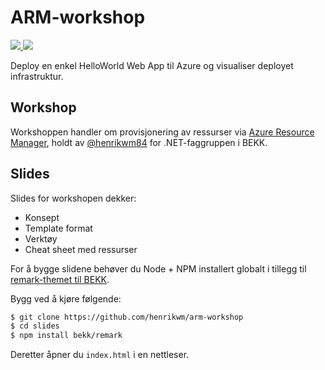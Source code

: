 # ARM-workshop

<a href="https://portal.azure.com/#create/Microsoft.Template/uri/https%3A%2F%2Fgithub.com%2FHenrikWM%2Farm-workshop%2Fblob%2Fmaster%2Fazuredeploy.json" target="_blank">
    <img src="http://azuredeploy.net/deploybutton.png"/>
</a>
<a href="http://armviz.io/#/?load=https%3A%2F%2Fgithub.com%2FHenrikWM%2Farm-workshop%2Fblob%2Fmaster%2Fazuredeploy.json" target="_blank">
  <img src="http://armviz.io/visualizebutton.png"/>
</a>

Deploy en enkel HelloWorld Web App til Azure og visualiser deployet infrastruktur.

## Workshop 

Workshoppen handler om provisjonering av ressurser via [Azure Resource Manager], holdt av [@henrikwm84] for .NET-faggruppen i BEKK.

## Slides

Slides for workshopen dekker:

- Konsept
- Template format
- Verktøy
- Cheat sheet med ressurser

For å bygge slidene behøver du Node + NPM installert globalt i tillegg til [remark-themet til BEKK].

Bygg ved å kjøre følgende:

```sh
$ git clone https://github.com/henrikwm/arm-workshop
$ cd slides
$ npm install bekk/remark
```

Deretter åpner du `index.html` i en nettleser.

[@henrikwm84]: <http://twitter.com/henrikwm84>
[slides]: <https://github.com/henrikwm/arm-workshop/slides>
[Azure Resource Manager]: <https://azure.microsoft.com/en-us/documentation/articles/resource-group-overview/>
[remark-themet til BEKK]: <https://github.com/bekk/remark>
